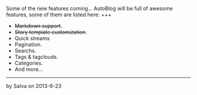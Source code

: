 Some of the new features coming...
AutoBlog will be full of awesome features, some of them are listed
here:
+++
 * <del>Markdown support</del>.
 * <del>Story template customization</del>.
 * Quick streams
 * Pagination.
 * Searchs.
 * Tags & tagclouds.
 * Categories.
 * And more...
---
by Salva
on 2013-6-23
